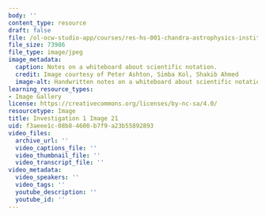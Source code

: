 ```yaml
---
body: ''
content_type: resource
draft: false
file: /ol-ocw-studio-app/courses/res-hs-001-chandra-astrophysics-institute/mithfh_chandra_inv1_li_dia.jpg
file_size: 73986
file_type: image/jpeg
image_metadata:
  caption: Notes on a whiteboard about scientific notation.
  credit: Image courtesy of Peter Ashton, Simba Kol, Shakib Ahmed
  image-alt: Handwritten notes on a whiteboard about scientific notation
learning_resource_types:
- Image Gallery
license: https://creativecommons.org/licenses/by-nc-sa/4.0/
resourcetype: Image
title: Investigation 1 Image 21
uid: f3aeee1c-08b8-4600-b7f9-a23b55892893
video_files:
  archive_url: ''
  video_captions_file: ''
  video_thumbnail_file: ''
  video_transcript_file: ''
video_metadata:
  video_speakers: ''
  video_tags: ''
  youtube_description: ''
  youtube_id: ''
---
```

